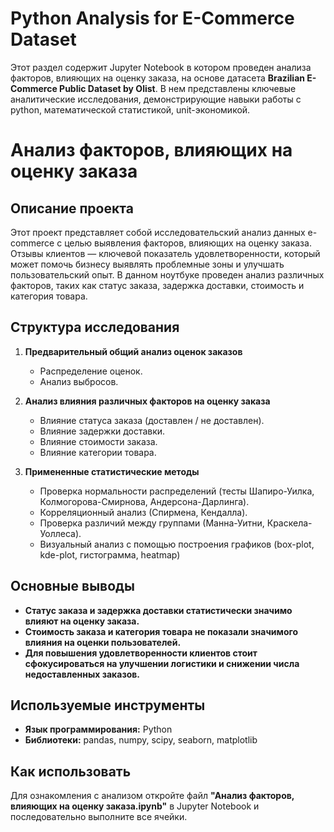 # Python Analysis for E-Commerce Dataset

Этот раздел содержит Jupyter Notebook в котором проведен анализа факторов, влияющих на оценку заказа, на основе датасета **Brazilian E-Commerce Public Dataset by Olist**. В нем представлены ключевые аналитические исследования, демонстрирующие навыки работы с python, математической статистикой, unit-экономикой.

# Анализ факторов, влияющих на оценку заказа

## Описание проекта  
Этот проект представляет собой исследовательский анализ данных e-commerce с целью выявления факторов, влияющих на оценку заказа.  
Отзывы клиентов — ключевой показатель удовлетворенности, который может помочь бизнесу выявлять проблемные зоны и улучшать пользовательский опыт.
В данном ноутбуке проведен анализ различных факторов, таких как статус заказа, задержка доставки, стоимость и категория товара.

## Структура исследования  
1. **Предварительный общий анализ оценок заказов**  
   - Распределение оценок.  
   - Анализ выбросов.

2. **Анализ влияния различных факторов на оценку заказа**  
   - Влияние статуса заказа (доставлен / не доставлен).  
   - Влияние задержки доставки.
   - Влияние стоимости заказа.
   - Влияние категории товара. 

3. **Примененные статистические методы**  
   - Проверка нормальности распределений (тесты Шапиро-Уилка, Колмогорова-Смирнова, Андерсона-Дарлинга).
   - Корреляционный анализ (Спирмена, Кендалла).
   - Проверка различий между группами (Манна-Уитни, Краскела-Уоллеса).
   - Визуальный анализ с помощью построения графиков (box-plot, kde-plot, гистограмма, heatmap)  

## Основные выводы  
- **Статус заказа и задержка доставки статистически значимо влияют на оценку заказа.**  
- **Стоимость заказа и категория товара не показали значимого влияния на оценки пользователей.**  
- **Для повышения удовлетворенности клиентов стоит сфокусироваться на улучшении логистики и снижении числа недоставленных заказов.**

## Используемые инструменты  
- **Язык программирования:** Python  
- **Библиотеки:** pandas, numpy, scipy, seaborn, matplotlib

## Как использовать 
Для ознакомления с анализом откройте файл **"Анализ факторов, влияющих на оценку заказа.ipynb"** в Jupyter Notebook и последовательно выполните все ячейки.  

